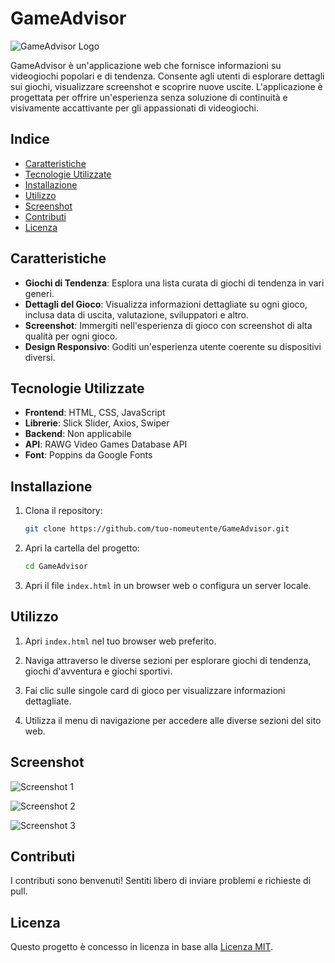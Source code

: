 # GameAdvisor

![GameAdvisor Logo](./img/logo.png)

GameAdvisor è un'applicazione web che fornisce informazioni su videogiochi popolari e di tendenza. Consente agli utenti di esplorare dettagli sui giochi, visualizzare screenshot e scoprire nuove uscite. L'applicazione è progettata per offrire un'esperienza senza soluzione di continuità e visivamente accattivante per gli appassionati di videogiochi.

## Indice
- [Caratteristiche](#caratteristiche)
- [Tecnologie Utilizzate](#tecnologie-utilizzate)
- [Installazione](#installazione)
- [Utilizzo](#utilizzo)
- [Screenshot](#screenshot)
- [Contributi](#contributi)
- [Licenza](#licenza)

## Caratteristiche

- **Giochi di Tendenza**: Esplora una lista curata di giochi di tendenza in vari generi.
- **Dettagli del Gioco**: Visualizza informazioni dettagliate su ogni gioco, inclusa data di uscita, valutazione, sviluppatori e altro.
- **Screenshot**: Immergiti nell'esperienza di gioco con screenshot di alta qualità per ogni gioco.
- **Design Responsivo**: Goditi un'esperienza utente coerente su dispositivi diversi.

## Tecnologie Utilizzate

- **Frontend**: HTML, CSS, JavaScript
- **Librerie**: Slick Slider, Axios, Swiper
- **Backend**: Non applicabile
- **API**: RAWG Video Games Database API
- **Font**: Poppins da Google Fonts

## Installazione

1. Clona il repository:

   ```bash
   git clone https://github.com/tuo-nomeutente/GameAdvisor.git
   ```

2. Apri la cartella del progetto:

   ```bash
   cd GameAdvisor
   ```

3. Apri il file `index.html` in un browser web o configura un server locale.

## Utilizzo

1. Apri `index.html` nel tuo browser web preferito.

2. Naviga attraverso le diverse sezioni per esplorare giochi di tendenza, giochi d'avventura e giochi sportivi.

3. Fai clic sulle singole card di gioco per visualizzare informazioni dettagliate.

4. Utilizza il menu di navigazione per accedere alle diverse sezioni del sito web.

## Screenshot

![Screenshot 1](./screenshots/screenshot1.png)

![Screenshot 2](./screenshots/screenshot2.png)

![Screenshot 3](./screenshots/screenshot3.png)

## Contributi

I contributi sono benvenuti! Sentiti libero di inviare problemi e richieste di pull.

## Licenza

Questo progetto è concesso in licenza in base alla [Licenza MIT](./LICENSE).
